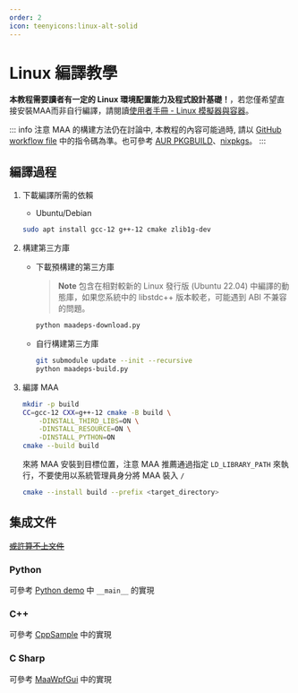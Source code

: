 ```yaml
---
order: 2
icon: teenyicons:linux-alt-solid
---
```

# Linux 編譯教學

**本教程需要讀者有一定的 Linux 環境配置能力及程式設計基礎！**，若您僅希望直接安裝MAA而非自行編譯，請閱讀[使用者手冊 - Linux 模擬器與容器](../manual/device/linux.md)。

::: info 注意
MAA 的構建方法仍在討論中, 本教程的內容可能過時, 請以 [GitHub workflow file](https://github.com/MaaAssistantArknights/MaaAssistantArknights/blob/master/.github/workflows/ci.yaml#L134) 中的指令碼為準。也可參考 [AUR PKGBUILD](https://aur.archlinux.org/cgit/aur.git/tree/PKGBUILD?h=maa-assistant-arknights)、[nixpkgs](https://github.com/NixOS/nixpkgs/blob/nixos-unstable/pkgs/by-name/ma/maa-assistant-arknights/package.nix)。
:::

## 編譯過程

1. 下載編譯所需的依賴

    - Ubuntu/Debian

    ```bash
    sudo apt install gcc-12 g++-12 cmake zlib1g-dev
    ```

2. 構建第三方庫

    - 下載預構建的第三方庫

        > **Note**
        > 包含在相對較新的 Linux 發行版 (Ubuntu 22.04) 中編譯的動態庫，如果您系統中的 libstdc++ 版本較老，可能遇到 ABI 不兼容的問題。

        ```bash
        python maadeps-download.py
        ```

    - 自行構建第三方庫

        ```bash
        git submodule update --init --recursive
        python maadeps-build.py
        ```

3. 編譯 MAA

    ```bash
    mkdir -p build
    CC=gcc-12 CXX=g++-12 cmake -B build \
        -DINSTALL_THIRD_LIBS=ON \
        -DINSTALL_RESOURCE=ON \
        -DINSTALL_PYTHON=ON
    cmake --build build
    ```

    來將 MAA 安裝到目標位置，注意 MAA 推薦通過指定 `LD_LIBRARY_PATH` 來執行，不要使用以系統管理員身分將 MAA 裝入 `/`

    ```bash
    cmake --install build --prefix <target_directory>
    ```

## 集成文件

[~~或許算不上文件~~](../protocol/integration.md)

### Python

可參考 [Python demo](https://github.com/MaaAssistantArknights/MaaAssistantArknights/blob/master/src/Python/sample.py) 中 `__main__` 的實現

### C++

可參考 [CppSample](https://github.com/MaaAssistantArknights/MaaAssistantArknights/blob/master/src/Cpp/main.cpp) 中的實現

### C Sharp

可參考 [MaaWpfGui](https://github.com/MaaAssistantArknights/MaaAssistantArknights/blob/master/src/MaaWpfGui/Main/AsstProxy.cs) 中的實現
